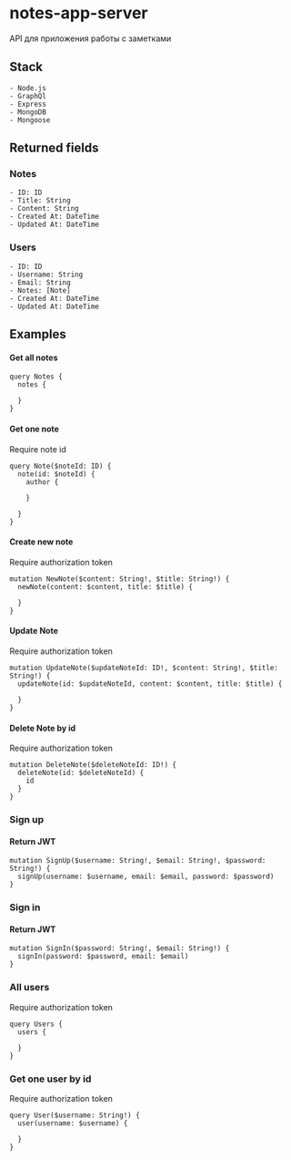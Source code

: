 
# notes-app-server

API для приложения работы с заметками

## Stack
```libs
- Node.js
- GraphQl
- Express
- MongoDB
- Mongoose
```
## Returned fields

### Notes
```types
- ID: ID
- Title: String
- Content: String
- Created At: DateTime
- Updated At: DateTime
```
### Users
```types
- ID: ID
- Username: String
- Email: String
- Notes: [Note]
- Created At: DateTime
- Updated At: DateTime
```

## Examples

#### Get all notes
```gql
query Notes {
  notes {
    
  }
}
```

#### Get one note
Require note id
```gql
query Note($noteId: ID) {
  note(id: $noteId) {
    author {
      
    }
    
  }
}
```

#### Create new note
Require authorization token
```gql
mutation NewNote($content: String!, $title: String!) {
  newNote(content: $content, title: $title) {
    
  }
}
```

#### Update Note
Require authorization token
```gql
mutation UpdateNote($updateNoteId: ID!, $content: String!, $title: String!) {
  updateNote(id: $updateNoteId, content: $content, title: $title) {
    
  }
}
```

#### Delete Note by id
Require authorization token
```gql
mutation DeleteNote($deleteNoteId: ID!) {
  deleteNote(id: $deleteNoteId) {
    id
  }
}
```


### Sign up

#### Return JWT
```gql
mutation SignUp($username: String!, $email: String!, $password: String!) {
  signUp(username: $username, email: $email, password: $password)
}
```

### Sign in

#### Return JWT

```gql
mutation SignIn($password: String!, $email: String!) {
  signIn(password: $password, email: $email)
}
```

### All users
Require authorization token
```gql
query Users {
  users {
    
  }
}
```

### Get one user by id
Require authorization token
```gql
query User($username: String!) {
  user(username: $username) {
  
  }
}
```
